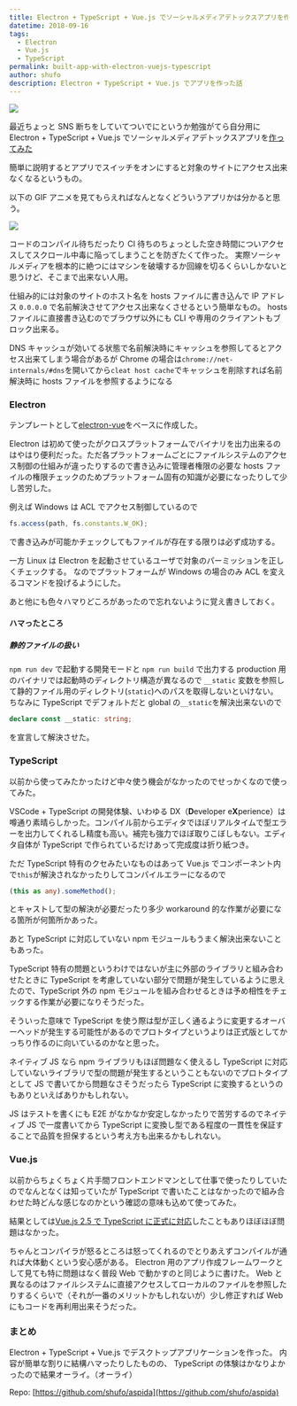 ```yaml
---
title: Electron + TypeScript + Vue.js でソーシャルメディアデトックスアプリを作ってみた
datetime: 2018-09-16
tags: 
  - Electron
  - Vue.js
  - TypeScript
permalink: built-app-with-electron-vuejs-typescript
author: shufo
description: Electron + TypeScript + Vue.js でアプリを作った話
---
```


<img src="https://i.imgur.com/IMqvtGH.png">

最近ちょっと SNS 断ちをしていてついでにというか勉強がてら自分用に Electron + TypeScript + Vue.js でソーシャルメディアデトックスアプリを[作ってみた](https://github.com/shufo/aspida)

簡単に説明するとアプリでスイッチをオンにすると対象のサイトにアクセス出来なくなるというもの。

以下の GIF アニメを見てもらえればなんとなくどういうアプリかは分かると思う。

![](https://github.com/shufo/aspida/wiki/assets/description.gif)

コードのコンパイル待ちだったり CI 待ちのちょっとした空き時間についアクセスしてスクロール中毒に陥ってしまうことを防ぎたくて作った。
実際ソーシャルメディアを根本的に絶つにはマシンを破壊するか回線を切るくらいしかないと思うけど、そこまで出来ない人用。

仕組み的には対象のサイトのホスト名を hosts ファイルに書き込んで IP アドレス `0.0.0.0` で名前解決させてアクセス出来なくさせるという簡単なもの。
hosts ファイルに直接書き込むのでブラウザ以外にも CLI や専用のクライアントもブロック出来る。

DNS キャッシュが効いてる状態で名前解決時にキャッシュを参照してるとアクセス出来てしまう場合があるが Chrome の場合は`chrome://net-internals/#dns`を開いてから`cleat host cache`でキャッシュを削除すれば名前解決時に hosts ファイルを参照するようになる

### Electron

テンプレートとして[electron-vue](https://github.com/SimulatedGREG/electron-vue)をベースに作成した。

Electron は初めて使ったがクロスプラットフォームでバイナリを出力出来るのはやはり便利だった。ただ各プラットフォームごとにファイルシステムのアクセス制御の仕組みが違ったりするので書き込みに管理者権限の必要な hosts ファイルの権限チェックのためプラットフォーム固有の知識が必要になったりして少し苦労した。

例えば Windows は ACL でアクセス制御しているので

```javascript
fs.access(path, fs.constants.W_OK);
```

で書き込みが可能かチェックしてもファイルが存在する限りは必ず成功する。

一方 Linux は Electron を起動させているユーザで対象のパーミッションを正しくチェックする。
なのでプラットフォームが Windows の場合のみ ACL を変えるコマンドを投げるようにした。

あと他にも色々ハマりどころがあったので忘れないように覚え書きしておく。

#### ハマったところ

##### 静的ファイルの扱い

`npm run dev` で起動する開発モードと `npm run build` で出力する production 用のバイナリでは起動時のディレクトリ構造が異なるので `__static` 変数を参照して静的ファイル用のディレクトリ(`static`)へのパスを取得しないといけない。
ちなみに TypeScript でデフォルトだと global の`__static`を解決出来ないので

```ts
declare const __static: string;
```

を宣言して解決させた。

### TypeScript

以前から使ってみたかったけど中々使う機会がなかったのでせっかくなので使ってみた。

VSCode + TypeScript の開発体験、いわゆる DX（**D**eveloper e**X**perience）は噂通り素晴らしかった。コンパイル前からエディタでほぼリアルタイムで型エラーを出力してくれるし精度も高い。補完も強力でほぼ取りこぼしもない。エディタ自体が TypeScript で作られているだけあって完成度は折り紙つき。

ただ TypeScript 特有のクセみたいなものはあって Vue.js でコンポーネント内で`this`が解決されなかったりしてコンパイルエラーになるので

```ts
(this as any).someMethod();
```

とキャストして型の解決が必要だったり多少 workaround 的な作業が必要になる箇所が何箇所かあった。

あと TypeScript に対応していない npm モジュールもうまく解決出来ないこともあった。

TypeScript 特有の問題というわけではないが主に外部のライブラリと組み合わせたときに TypeScript を考慮していない部分で問題が発生しているように思えたので、TypeScript 外の npm モジュールを組み合わせるときは予め相性をチェックする作業が必要になりそうだった。

そういった意味で TypeScript を使う際は型が正しく通るように変更するオーバーヘッドが発生する可能性があるのでプロトタイプというよりは正式版としてかっちり作るのに向いているのかなと思った。

ネイティブ JS なら npm ライブラリもほぼ問題なく使えるし TypeScript に対応していないライブラリで型の問題が発生するということもないのでプロトタイプとして JS で書いてから問題なさそうだったら TypeScript に変換するというのもありといえばありかもしれない。

JS はテストを書くにも E2E がなかなか安定しなかったりで苦労するのでネイティブ JS で一度書いてから TypeScript に変換し型である程度の一貫性を保証することで品質を担保するという考え方も出来るかもしれない。

### Vue.js

以前からちょくちょく片手間フロントエンドマンとして仕事で使ったりしていたのでなんとなくは知っていたが
TypeScript で書いたことはなかったので組み合わせた時どんな感じなのかという確認の意味も込めて使ってみた。

結果としては[Vue.js 2.5 で TypeScript に正式に対応](https://jp.vuejs.org/v2/guide/typescript.html)したこともありほぼほぼ問題はなかった。

ちゃんとコンパイラが怒るところは怒ってくれるのでとりあえずコンパイルが通れば大体動くという安心感がある。
Electron 用のアプリ作成フレームワークとして見ても特に問題はなく普段 Web で動かすのと同じように書けた。
Web と異なるのはファイルシステムに直接アクセスしてローカルのファイルを参照したりするくらいで（それが一番のメリットかもしれないが）少し修正すれば Web にもコードを再利用出来そうだった。

### まとめ

Electron + TypeScript + Vue.js でデスクトップアプリケーションを作った。
内容が簡単な割りに結構ハマったりしたものの、 TypeScript の体験はかなりよかったので結果オーライ。（オーライ）

Repo: [https://github.com/shufo/aspida](https://github.com/shufo/aspida)
